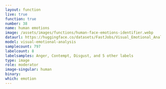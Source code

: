 ```yaml
---
layout: function
live: true
function: true
number: 38
name: human emotions
image: /assets/images/functions/human-face-emotions-identifier.webp
dataurl: https://huggingface.co/datasets/FastJobs/Visual_Emotional_Analysis
model: visual-emotional-analysis
samplecount: 797
labelcount: 8
labelsamples: Anger, Contempt, Disgust, and 5 other labels
type: image
role: moderator
image-singular: human
binary: 
which: emotion
---
```

